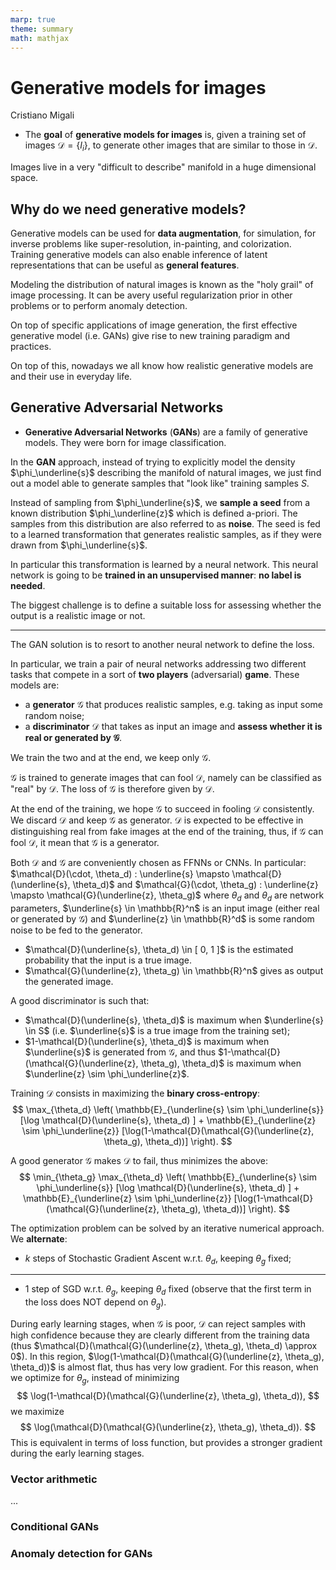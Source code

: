 ```yaml
---
marp: true
theme: summary
math: mathjax
---
```

# Generative models for images

<div class="author">

Cristiano Migali

</div>

- The **goal** of **generative models for images** is, given a training set of images $\mathcal{D} = \{ I_i \}$, to generate other images that are similar to those in $\mathcal{D}$.

Images live in a very "difficult to describe" manifold in a huge dimensional space.

## Why do we need generative models?

Generative models can be used for **data augmentation**, for simulation, for inverse problems like super-resolution, in-painting, and colorization.  Training generative models can also enable inference of latent representations that can be useful as **general features**.

Modeling the distribution of natural images is known as the "holy grail" of image processing. It can be avery useful regularization prior in other problems or to perform anomaly detection.

On top of specific applications of image generation, the first effective generative model (i.e. GANs) give rise to new training paradigm and practices.

On top of this, nowadays we all know how realistic generative models are and their use in everyday life.

## Generative Adversarial Networks

- **Generative Adversarial Networks** (**GANs**) are a family of generative models. They were born for image classification.

In the **GAN** approach, instead of trying to explicitly model the density $\phi_\underline{s}$ describing the manifold of natural images, we just find out a model able to generate samples that "look like" training samples $S$.

Instead of sampling from $\phi_\underline{s}$, we **sample a seed** from a known distribution $\phi_\underline{z}$ which is defined a-priori. The samples from this distribution are also referred to as **noise**. The seed is fed to a learned transformation that generates realistic samples, as if they were drawn from $\phi_\underline{s}$.

In particular this transformation is learned by a neural network. This neural network is going to be **trained in an unsupervised manner**: **no label is needed**.

The biggest challenge is to define a suitable loss for assessing whether the output is a realistic image or not.

---

The GAN solution is to resort to another neural network to define the loss.

In particular, we train a pair of neural networks addressing two different tasks that compete in a sort of **two players** (adversarial) **game**.
These models are:
- a **generator** $\mathcal{G}$ that produces realistic samples, e.g. taking as input some random noise;
- a **discriminator** $\mathcal{D}$ that takes as input an image and **assess whether it is real or generated by $\mathcal{G}$**.

We train the two and at the end, we keep only $\mathcal{G}$.

$\mathcal{G}$ is trained to generate images that can fool $\mathcal{D}$, namely can be classified as "real" by $\mathcal{D}$. The loss of $\mathcal{G}$ is therefore given by $\mathcal{D}$.

At the end of the training, we hope $\mathcal{G}$ to succeed in fooling $\mathcal{D}$ consistently. We discard $\mathcal{D}$ and keep $\mathcal{G}$ as generator.
$\mathcal{D}$ is expected to be effective in distinguishing real from fake images at the end of the training, thus, if $\mathcal{G}$ can fool $\mathcal{D}$, it mean that $\mathcal{G}$ is a generator.

Both $\mathcal{D}$ and $\mathcal{G}$ are conveniently chosen as FFNNs or CNNs.
In particular: $\mathcal{D}(\cdot, \theta_d) : \underline{s} \mapsto \mathcal{D}(\underline{s}, \theta_d)$ and $\mathcal{G}(\cdot, \theta_g) : \underline{z} \mapsto \mathcal{G}(\underline{z}, \theta_g)$ where $\theta_d$ and $\theta_d$ are network parameters, $\underline{s} \in \mathbb{R}^n$ is an input image (either real or generated by $\mathcal{G}$) and $\underline{z} \in \mathbb{R}^d$ is some random noise to be fed to the generator.

- $\mathcal{D}(\underline{s}, \theta_d) \in [ 0, 1 ]$ is the estimated probability that the input is a true image.
- $\mathcal{G}(\underline{z}, \theta_g) \in \mathbb{R}^n$ gives as output the generated image.

A good discriminator is such that:
- $\mathcal{D}(\underline{s}, \theta_d)$ is maximum when $\underline{s} \in S$ (i.e. $\underline{s}$ is a true image from the training set);
- $1-\mathcal{D}(\underline{s}, \theta_d)$ is maximum when $\underline{s}$ is generated from $\mathcal{G}$, and thus $1-\mathcal{D}(\mathcal{G}(\underline{z}, \theta_g), \theta_d)$ is maximum when $\underline{z} \sim \phi_\underline{z}$.

Training $\mathcal{D}$ consists in maximizing the **binary cross-entropy**:
$$
\max_{\theta_d} \left( \mathbb{E}_{\underline{s} \sim \phi_\underline{s}} [\log \mathcal{D}(\underline{s}, \theta_d) ] + \mathbb{E}_{\underline{z} \sim \phi_\underline{z}} [\log(1-\mathcal{D}(\mathcal{G}(\underline{z}, \theta_g), \theta_d))] \right).
$$

A good generator $\mathcal{G}$ makes $\mathcal{D}$ to fail, thus minimizes the above:
$$
\min_{\theta_g} \max_{\theta_d} \left( \mathbb{E}_{\underline{s} \sim \phi_\underline{s}} [\log \mathcal{D}(\underline{s}, \theta_d) ] + \mathbb{E}_{\underline{z} \sim \phi_\underline{z}} [\log(1-\mathcal{D}(\mathcal{G}(\underline{z}, \theta_g), \theta_d))] \right).
$$

The optimization problem can be solved by an iterative numerical approach.
We **alternate**:
- $k$ steps of Stochastic Gradient Ascent w.r.t. $\theta_d$, keeping $\theta_g$ fixed;

---

- 1 step of SGD w.r.t. $\theta_g$, keeping $\theta_d$ fixed (observe that the first term in the loss does NOT depend on $\theta_g$).

During early learning stages, when $\mathcal{G}$ is poor, $\mathcal{D}$ can reject samples with high confidence because they are clearly different from the training data (thus $\mathcal{D}(\mathcal{G}(\underline{z}, \theta_g), \theta_d) \approx 0$). In this region, $\log(1-\mathcal{D}(\mathcal{G}(\underline{z}, \theta_g), \theta_d))$ is almost flat, thus has very low gradient. For this reason, when we optimize for $\theta_g$, instead of minimizing
$$
\log(1-\mathcal{D}(\mathcal{G}(\underline{z}, \theta_g), \theta_d)),
$$
we maximize
$$
\log(\mathcal{D}(\mathcal{G}(\underline{z}, \theta_g), \theta_d)).
$$
This is equivalent in terms of loss function, but provides a stronger gradient during the early learning stages.

### Vector arithmetic

...

### Conditional GANs

### Anomaly detection for GANs
